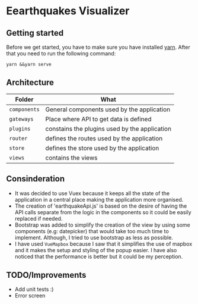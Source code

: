 # Eearthquakes Visualizer

## Getting started

Before we get started, you have to make sure you have installed [yarn](https://yarnpkg.com/). After that you need to run
the following command:

```
yarn &&yarn serve
```

## Architecture

| Folder | What |
|--------------|------|
| `components` | General components used by the application
| `gateways` | Place where API to get data is defined |
| `plugins` | constains the plugins used by the application |
| `router` | defines the routes used by the application |
| `store` | defines the store used by the application |
| `views` | contains the views |


## Consinderation
- It was decided to use Vuex because it keeps all the state of the application in a central place making the application more organised.
- The creation of 'earthquakeApi.js' is based on the desire of having the API calls separate from the logic in the components so it could be easily replaced if needed.
- Bootstrap was added to simplify the creation of the view by using some components (e.g: datepicker) that would take too much time to implement. Although, I tried to use bootstrap as less as possible.
- I have used `VueMapbox` because I saw that it simplifies the use of mapbox and it makes the setup and styling of the popup easier. I have also noticed that the performance is better but it could be my perception.


## TODO/Improvements
- Add unit tests :)
- Error screen